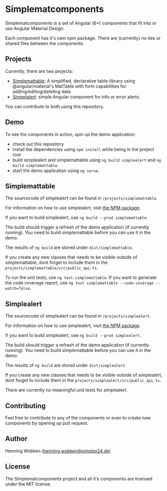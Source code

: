 # Simplematcomponents

Simplematcomponents is a set of Angular (6+) components that fit into or use Angular Material Design.

Each component has it's own npm package. There are (currently) no ties or shared files between the components.

## Projects

Currently, there are two projects:

- [Simplemattable](https://www.npmjs.com/package/simplemattable): 
A simplified, declarative table-library using @angular/material's MatTable with form capabilities for adding/editing/deleting data
- [Simpelalert](https://www.npmjs.com/package/simplealert): 
simple Angular component for info or error alerts.


You can contribute to both using this repository.

## Demo

To see the components in action, spin up the demo application:
- check out this repository
- install the dependencies using `npm install` while being in the project root
- build simplealert and simplemattable using `ng build simplealert` and `ng build simplemattable`.
- start the demo application using `ng serve`.

## Simplemattable

The sourcecode of simplealert can be found in `/projects/simplemattable`.

For information on how to use simplealert, visit [the NPM package](https://www.npmjs.com/package/simplemattable).

If you want to build simplealert, use `ng build --prod simplemattable`.

The build should trigger a refresh of the demo application (if currently running). 
You need to build simplemattable before you can use it in the demo.

The results of `ng build` are stored under `dist/simplemattable`.

If you create any new classes that needs to be visible outside of simplemattable, dont forget to include them in the `projects/simplemattable/src/public_api.ts`.

To run the unit tests, use `ng test simplemattable`. If you want to generate the code coverage report, use `ng test simplemattable --code-coverage --watch=false`.

## Simplealert

The sourcecode of simplealert can be found in `/projects/simplealert`.

For information on how to use simplealert, visit [the NPM package](https://www.npmjs.com/package/simplealert).

If you want to build simplealert, use `ng build --prod simplealert`.

The build should trigger a refresh of the demo application (if currently running).
You need to build simplemattable before you can use it in the demo.

The results of `ng build` are stored under `dist/simplealert`.

If you create any new classes that needs to be visible outside of simplealert, dont forget to include them in the `projects/simplealert/src/public_api.ts`.

There are currently no meaningful unit tests for simplealert.


## Contributing

Feel free to contribute to any of the components or even to create new components by opening up pull request.

## Author

Henning Wobken (henning.wobken@simplex24.de)

## License

The Simplematcomponents project and all it's components are licensed under the MIT license.
